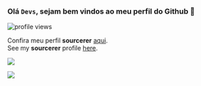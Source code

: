 ### Olá <code>Devs</code>, sejam bem vindos ao meu perfil do Github 👋


<p>
  <img src="https://gpvc.arturio.dev/mgckaled" alt="profile views">
</p> 
<p> </p>

Confira meu perfil **sourcerer** [aqui](https://sourcerer.io/mgckaled). <br>
See my **sourcerer** profile [here](https://sourcerer.io/mgckaled).

<p align="left">
  <img src ="https://github-readme-stats.vercel.app/api?username=mgckaled&show_icons=true&count_private=true&theme=vue&hide_border=true&include_all_commits=true">
 </p>
 
<p align="left">
  <img src ="https://github-readme-stats.vercel.app/api/top-langs/?username=mgckaled&langs_count=10&layout=compact&hide=jupyter notebook">
 </p>
 
 
